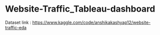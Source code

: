# Website-Traffic_Tableau-dashboard

Dataset link : https://www.kaggle.com/code/anshikakashyap12/website-traffic-eda
